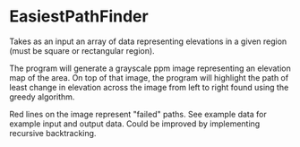 # EasiestPathFinder
Takes as an input an array of data representing elevations in a given region (must be square or rectangular region).  

The program will generate a grayscale ppm image representing an elevation map of the area.  On top of that image, the program will highlight the path of least change in elevation across the image from left to right found using the greedy algorithm.  

Red lines on the image represent "failed" paths.  See example data for example input and output data.  Could be improved by implementing recursive backtracking.
